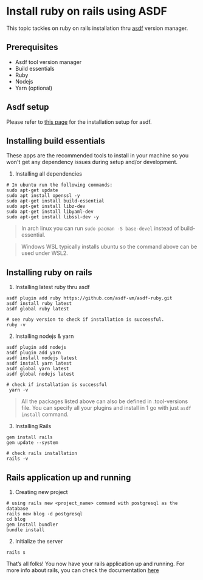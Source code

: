 # Install ruby on rails using ASDF
This topic tackles on ruby on rails installation thru <a href="https://asdf-vm.com/guide/introduction.html" target="_blank">asdf</a> version manager.

## Prerequisites

- Asdf tool version manager
- Build essentials
- Ruby
- Nodejs
- Yarn (optional)

## Asdf setup

Please refer to <a href="/tools/asdf.md">this page</a> for the installation setup for asdf.

## Installing build essentials
These apps are the recommended tools to install in your machine so you won't get any dependency issues during setup and/or development.

1. Installing all dependencies
```
# In ubuntu run the following commands:
sudo apt-get update
sudo apt install openssl -y
sudo apt-get install build-essential
sudo apt-get install libz-dev
sudo apt-get install libyaml-dev
sudo apt-get install libssl-dev -y
```
> In arch linux you can run `sudo pacman -S base-devel` instead of build-essential.

> Windows WSL typically installs ubuntu so the command above can be used under WSL2.

## Installing ruby on rails

1. Installing latest ruby thru asdf
```
asdf plugin add ruby https://github.com/asdf-vm/asdf-ruby.git
asdf install ruby latest
asdf global ruby latest

# see ruby version to check if installation is successful.
ruby -v
```

2. Installing nodejs & yarn
```
asdf plugin add nodejs
asdf plugin add yarn
asdf install nodejs latest
asdf install yarn latest
asdf global yarn latest
asdf global nodejs latest

# check if installation is successful
 yarn -v
```

> All the packages listed above can also be defined in .tool-versions file. You can specify all your plugins and install in 1 go with just `asdf install` command.


3. Installing Rails
```
gem install rails
gem update --system

# check rails installation
rails -v
```

## Rails application up and running

1. Creating new project
```
# using rails new <project_name> command with postgresql as the database
rails new blog -d postgresql
cd blog
gem install bundler
bundle install
```

2. Initialize the server
```
rails s
```

That’s all folks! You now have your rails application up and running. For more info about rails, you can check the documentation <a href="https://guides.rubyonrails.org/v5.0/getting_started.html"> here </a>